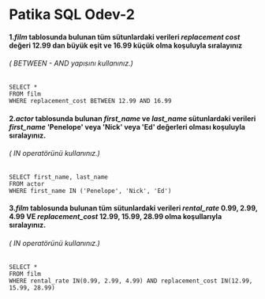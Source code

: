 # Patika SQL Odev-2

#### 1.*film* tablosunda bulunan tüm sütunlardaki verileri *replacement cost* değeri 12.99 dan büyük eşit ve 16.99 küçük olma koşuluyla sıralayınız 
###### ( BETWEEN - AND yapısını kullanınız.)

````roomsql
SELECT *
FROM film
WHERE replacement_cost BETWEEN 12.99 AND 16.99
````

#### 2.*actor* tablosunda bulunan *first_name* ve *last_name* sütunlardaki verileri *first_name* 'Penelope' veya 'Nick' veya 'Ed' değerleri olması koşuluyla sıralayınız. 
###### ( IN operatörünü kullanınız.)

````roomsql
SELECT first_name, last_name
FROM actor
WHERE first_name IN ('Penelope', 'Nick', 'Ed')
````

#### 3.*film* tablosunda bulunan tüm sütunlardaki verileri *rental_rate* 0.99, 2.99, 4.99 VE *replacement_cost* 12.99, 15.99, 28.99 olma koşullarıyla sıralayınız. 
###### ( IN operatörünü kullanınız.)

````roomsql
SELECT *
FROM film
WHERE rental_rate IN(0.99, 2.99, 4.99) AND replacement_cost IN(12.99, 15.99, 28.99)
````